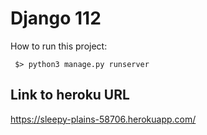 # Django 112
How to run this project:

` $> python3 manage.py runserver`

## Link to heroku URL

 https://sleepy-plains-58706.herokuapp.com/